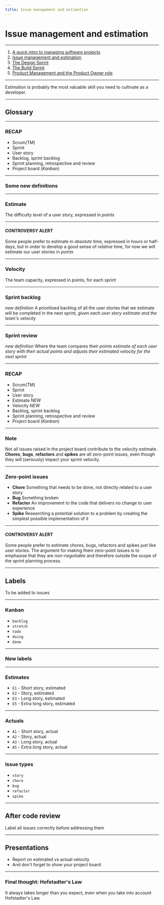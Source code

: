 ```yaml
---
title: Issue management and estimation
---
```


# Issue management and estimation

---

1. [A quick intro to managing software projects](../proj-mgmt)
2. [Issue management and estimation](../estimation)
3. [The Design Sprint](../design-sprint)
4. [The Build Sprint](../build-sprint)
5. [Product Management and the Product Owner role](../prod-mgmt)

---

Estimation is probably the most valuable skill you need to cultivate as a developer.

---

## Glossary

---

### RECAP

- Scrum(TM)
- Sprint
- User story
- Backlog, sprint backlog
- Sprint planning, retrospective and review
- Project board (_Kanban_)

---

### Some new definitions

---

### Estimate

The difficulty level of a user story, expressed in _points_

---

#### CONTROVERSY ALERT

Some people prefer to estimate in _absolute_ time, expressed in hours or half-days, but in order to develop a good sense of _relative_ time, for now we will estimate our user stories in _points_

---

### Velocity

The team capacity, expressed in points, for each sprint

---

### Sprint backlog

_new definition_
A prioritised backlog of all the user stories that we estimate will be completed in the next sprint, _given each user story estimate and the team's velocity_

---

### Sprint review

_new definition_
Where the team compares their _points estimate of each user story with their actual points and adjusts their estimated velocity for the next sprint_

---

### RECAP

- Scrum(TM)
- Sprint
- User story
- Estimate _NEW_
- Velocity _NEW_
- Backlog, sprint backlog
- Sprint planning, retrospective and review
- Project board (_Kanban_)

---

### Note

Not all issues raised in the project board contribute to the velocity estimate. **Chores**, **bugs**, **refactors** and **spikes** are all zero-point issues, even though they will (seriously) impact your sprint velocity.

---

### Zero-point issues

- **Chore** Something that needs to be done, not directly related to a user story
- **Bug** Something broken
- **Refactor** An improvement to the code that delivers no change to user experience
- **Spike** Researching a potential solution to a problem by creating the simplest possible implementation of it

---

#### CONTROVERSY ALERT

Some people prefer to estimate chores, bugs, refactors and spikes just like user stories. The argument for making them zero-point issues is to emphasise that they are _non-negotiable_ and therefore outside the scope of the sprint planning process.

---

## Labels

To be added to issues

---

### Kanban

- `backlog`
- `stretch`
- `todo`
- `doing`
- `done`

---

### New labels

---

### Estimates

- `E1` - Short story, estimated
- `E2` - Story, estimated
- `E3` - Long story, estimated
- `E5` - Extra long story, estimated

---

### Actuals

- `A1` - Short story, actual
- `A2` - Story, actual
- `A3` - Long story, actual
- `A5` - Extra long story, actual

---

### Issue types

- `story`
- `chore`
- `bug`
- `refactor`
- `spike`

---

## After code review

Label all issues correctly before addressing them

---

## Presentations

- Report on estimated vs actual velocity
- And don't forget to show your project board

---

### Final thought: Hofstadter's Law

It always takes longer than you expect, even when you take into account Hofstadter's Law.
